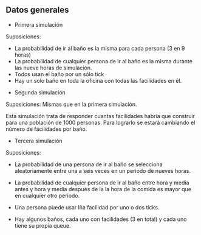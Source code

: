 Datos generales
----------------




* Primera simulación

Suposiciones:

- La probabilidad de ir al baño es la misma para cada persona (3 en 9 horas)
- La probabilidad de cualquier persona de ir al baño es la misma durante las nueve horas de simulación.
- Todos usan el baño por un sólo tick
- Hay un solo baño en toda la oficina con todas las facilidades en él.

* Segunda simulación

Suposiciones:
Mismas que en la primera simulación.

Esta simulación trata de responder cuantas facilidades habría que construir para 
una población de 1000 personas. Para lograrlo se estará cambiando el número
de facilidades por baño.



* Tercera simulación

Suposiciones:

- La probabilidad de una persona de ir al baño se selecciona aleatoriamente entre una a 
seis veces en un periodo de nueves horas.

- La probabilidad de cualquier persona de ir al baño entre  hora y media antes y hora y media 
después de la la hora de la comida es mayor que en cualquier otro periodo.

- Una persona puede usar lña facilidad por uno o dos ticks.

- Hay algunos baños, cada uno con facilidades (3 en total) y cada uno tiene su propia queue.
